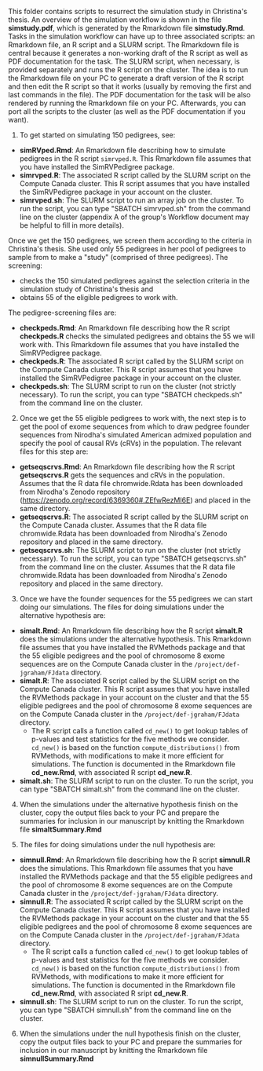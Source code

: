 This folder contains scripts to resurrect the simulation study in Christina's thesis. An overview of the simulation workflow is shown in the file **simstudy.pdf**, which is generated by the Rmarkdown file **simstudy.Rmd**. Tasks in the simulation workflow can have up to three associated scripts: an Rmarkdown file, an R script and a SLURM script. The Rmarkdown file is central because it generates a non-working draft of the R script as well as PDF documentation for the task. The SLURM script, when necessary, is provided separately and runs the R script on the cluster. The idea is to run the Rmarkdown file on your PC to generate a draft version of the R script and then edit the R script so that it works (usually by removing the first and last commands in the file). The PDF documentation for the task will be also rendered by running the Rmarkdown file on your PC. Afterwards, you can port all the scripts to the cluster (as well as the PDF documentation if you want). 

1. To get started on simulating 150 pedigrees, see:

* **simRVped.Rmd**: An Rmarkdown file describing how to simulate pedigrees in the R script `simrvped.R`. This Rmarkdown file assumes that you have installed the SimRVPedigree package.
* **simrvped.R**: The associated R script called by the SLURM script on the Compute Canada cluster. This R script assumes that you have installed the SimRVPedigree package in your account on the cluster.
* **simrvped.sh**: The SLURM script to run an array job on the cluster.  To run the script, you can type "SBATCH simrvped.sh" from the command line on the cluster (appendix A of the group's Workflow document may be helpful to fill in more details).

Once we get the 150 pedigrees, we screen them according to the criteria in Christina's thesis. She used only 55 pedigrees in her pool of pedigrees to sample from to make a "study" (comprised of three pedigrees). The screening:
* checks the 150 simulated pedigrees against the selection criteria in the simulation study of Christina's thesis and 
* obtains 55 of the eligible pedigrees to work with. 

The pedigree-screening files are:
* **checkpeds.Rmd**: An Rmarkdown file describing how the R script **checkpeds.R** checks the simulated pedigrees and obtains the 55 we will work with. This Rmarkdown file assumes that you have installed the SimRVPedigree package.
* **checkpeds.R**: The associated R script called by the SLURM script on the Compute Canada cluster. This R script assumes that you have installed the SimRVPedigree package in your account on the cluster.
* **checkpeds.sh**: The SLURM script to run on the cluster (not strictly necessary).  To run the script, you can type "SBATCH checkpeds.sh" from the command line on the cluster.

2. Once we get the 55 eligible pedigrees to work with, the next step is to get the pool of exome sequences from which to draw pedgree founder sequences from Nirodha's simulated American admixed population and specify the pool of causal RVs (cRVs) in the population. The relevant files for this step are:
* **getseqscrvs.Rmd**: An Rmarkdown file describing how the R script **getseqscrvs.R** gets the sequences and cRVs in the population. Assumes that the R data file chromwide.Rdata has been downloaded from Nirodha's Zenodo repository (https://zenodo.org/record/6369360#.ZEfwRezMI6E) and placed in the same directory.
* **getseqscrvs.R**: The associated R script called by the SLURM script on the Compute Canada cluster. Assumes that the R data file chromwide.Rdata has been downloaded from Nirodha's Zenodo repository and placed in the same directory.
* **getseqscrvs.sh**: The SLURM script to run on the cluster (not strictly necessary).  To run the script, you can type "SBATCH getseqscrvs.sh" from the command line on the cluster. Assumes that the R data file chromwide.Rdata has been downloaded from Nirodha's Zenodo repository and placed in the same directory.

3. Once we have the founder sequences for the 55 pedigrees we can start doing our simulations. The files for doing simulations under the alternative hypothesis are:
* **simalt.Rmd**: An Rmarkdown file describing how the R script **simalt.R** does the simulations under the alternative hypothesis. This Rmarkdown file assumes that you have installed the RVMethods package and that the 55 eligible pedigrees and the pool of chromosome 8 exome sequences are on the Compute Canada cluster in the `/project/def-jgraham/FJdata` directory. 
* **simalt.R**: The associated R script called by the SLURM script on the Compute Canada cluster. This R script assumes that you have installed the RVMethods package in your account on the cluster and that the 55 eligible pedigrees and the pool of chromosome 8 exome sequences are on the Compute Canada cluster in the `/project/def-jgraham/FJdata` directory. 
    * The R script calls a function called `cd_new()` to get lookup tables of p-values and test statistics for the five methods we consider. `cd_new()` is based on the function `compute_distributions()` from RVMethods, with modifications to make it more efficient for simulations. The function is documented in the Rmarkdown file **cd_new.Rmd**, with associated R script **cd_new.R**.
* **simalt.sh**: The SLURM script to run on the cluster.  To run the script, you can type "SBATCH simalt.sh" from the command line on the cluster.

4. When the simulations under the alternative hypothesis finish on the cluster, copy the output files back to your PC and prepare the summaries for inclusion in our manuscript by knitting the Rmarkdown file **simaltSummary.Rmd** 

5. The files for doing simulations under the null hypothesis are:
* **simnull.Rmd**: An Rmarkdown file describing how the R script **simnull.R** does the simulations. This Rmarkdown file assumes that you have installed the RVMethods package and that the 55 eligible pedigrees and the pool of chromosome 8 exome sequences are on the Compute Canada cluster in the `/project/def-jgraham/FJdata` directory. 
* **simnull.R**: The associated R script called by the SLURM script on the Compute Canada cluster. This R script assumes that you have installed the RVMethods package in your account on the cluster and that the 55 eligible pedigrees and the pool of chromosome 8 exome sequences are on the Compute Canada cluster in the `/project/def-jgraham/FJdata` directory. 
    * The R script calls a function called `cd_new()` to get lookup tables of p-values and test statistics for the five methods we consider. `cd_new()` is based on the function `compute_distributions()` from RVMethods, with modifications to make it more efficient for simulations. The function is documented in the Rmarkdown file **cd_new.Rmd**, with associated R sript **cd_new.R**.
* **simnull.sh**: The SLURM script to run on the cluster.  To run the script, you can type "SBATCH simnull.sh" from the command line on the cluster.

6. When the simulations under the null hypothesis finish on the cluster, copy the output files back to your PC and prepare the summaries for inclusion in our manuscript by knitting the Rmarkdown file **simnullSummary.Rmd** 

